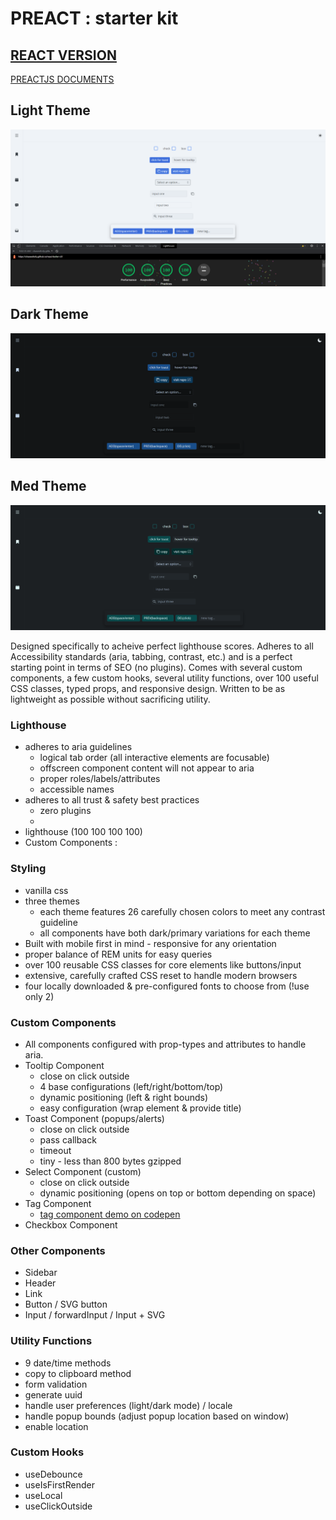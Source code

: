 # PREACT : starter kit

## [REACT VERSION](https://github.com/chaseottofy/react-boilerplate)

[PREACTJS DOCUMENTS](https://preactjs.com/)

## Light Theme 

![screenshot_light](./screenshots/preact_score.png)

## Dark Theme

![screenshot_dark](./screenshots/preact_boiler_dark.png)

## Med Theme

![screenshot_med](./screenshots/preact_boiler_contrast.png)

Designed specifically to acheive perfect lighthouse scores. Adheres to all Accessibility standards (aria, tabbing, contrast, etc.) and is a perfect starting point in terms of SEO (no plugins). Comes with several custom components, a few custom hooks, several utility functions, over 100 useful CSS classes, typed props, and responsive design. Written to be as lightweight as possible without sacrificing utility.

### Lighthouse

* adheres to aria guidelines
  * logical tab order (all interactive elements are focusable)
  * offscreen component content will not appear to aria
  * proper roles/labels/attributes
  * accessible names
* adheres to all trust & safety best practices
  * zero plugins
  * 
* lighthouse (100 100 100 100)
* Custom Components :

### Styling

* vanilla css
* three themes
  * each theme features 26 carefully chosen colors to meet any contrast guideline 
  * all components have both dark/primary variations for each theme
* Built with mobile first in mind - responsive for any orientation
* proper balance of REM units for easy queries
* over 100 reusable CSS classes for core elements like buttons/input
* extensive, carefully crafted CSS reset to handle modern browsers
* four locally downloaded & pre-configured fonts to choose from (!use only 2)

### Custom Components

* All components configured with prop-types and attributes to handle aria.
* Tooltip Component
  * close on click outside
  * 4 base configurations (left/right/bottom/top)
  * dynamic positioning (left & right bounds)
  * easy configuration (wrap element & provide title)
* Toast Component (popups/alerts)
  * close on click outside
  * pass callback
  * timeout
  * tiny - less than 800 bytes gzipped
* Select Component (custom)
  * close on click outside
  * dynamic positioning (opens on top or bottom depending on space)
* Tag Component
  * [tag component demo on codepen](https://codepen.io/chaseottofy/pen/PodQNKO)
* Checkbox Component

### Other Components

* Sidebar
* Header
* Link
* Button / SVG button
* Input / forwardInput / Input + SVG

### Utility Functions

* 9 date/time methods
* copy to clipboard method
* form validation
* generate uuid
* handle user preferences (light/dark mode) / locale
* handle popup bounds (adjust popup location based on window)
* enable location

### Custom Hooks

* useDebounce
* useIsFirstRender
* useLocal
* useClickOutside
